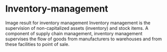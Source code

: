 # Inventory-management
Image result for inventory management Inventory management is the supervision of non-capitalized assets (inventory) and stock items. A component of supply chain management, inventory management supervises the flow of goods from manufacturers to warehouses and from these facilities to point of sale.
